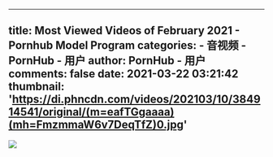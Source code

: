 
---
title: Most Viewed Videos of February 2021 - Pornhub Model Program
categories: 
    - 音视频
    - PornHub - 用户
author: PornHub - 用户
comments: false
date: 2021-03-22 03:21:42
thumbnail: 'https://di.phncdn.com/videos/202103/10/384914541/original/(m=eafTGgaaaa)(mh=FmzmmaW6v7DeqTfZ)0.jpg'
---

<div>   
<img src="https://di.phncdn.com/videos/202103/10/384914541/original/(m=eafTGgaaaa)(mh=FmzmmaW6v7DeqTfZ)0.jpg" referrerpolicy="no-referrer">  
</div>
            